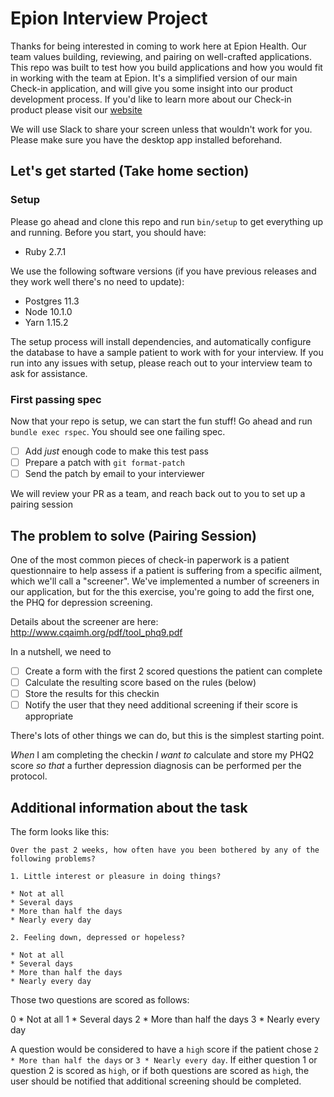 # Epion Interview Project

Thanks for being interested in coming to work here at Epion Health. Our team values building, reviewing, and pairing on well-crafted applications.  This repo was built to test how you build applications and how you would fit in working with the team at Epion.  It's a simplified version of our main Check-in application, and will give you some insight into our product development process.  If you'd like to learn more about our Check-in product please visit our [website](http://www.epionhealth.com/checkin-how-it-works-2/)

We will use Slack to share your screen unless that wouldn't work for you. Please make sure you have the desktop app installed beforehand.

## Let's get started (Take home section)

### Setup

Please go ahead and clone this repo and run `bin/setup` to get everything up and running. Before you start, you should have:

* Ruby 2.7.1

We use the following software versions (if you have previous releases and they work well there's no need to update):

* Postgres 11.3
* Node 10.1.0
* Yarn 1.15.2

The setup process will install dependencies, and automatically configure the database to have a sample patient to work with for your interview.  If you run into any issues with setup, please reach out to your interview team to ask for assistance.

### First passing spec

Now that your repo is setup, we can start the fun stuff!  Go ahead and run `bundle exec rspec`.  You should see one failing spec.

- [ ] Add _just_ enough code to make this test pass
- [ ] Prepare a patch with `git format-patch`
- [ ] Send the patch by email to your interviewer

We will review your PR as a team, and reach back out to you to set up a pairing session

## The problem to solve (Pairing Session)

One of the most common pieces of check-in paperwork is a patient questionnaire to help assess if a patient is suffering from a specific ailment, which we'll call a "screener". We've implemented a number of screeners in our application, but for the this exercise, you're going to add the first one, the PHQ for depression screening.

Details about the screener are here: http://www.cqaimh.org/pdf/tool_phq9.pdf

In a nutshell, we need to

- [ ] Create a form with the first 2 scored questions the patient can complete
- [ ] Calculate the resulting score based on the rules (below)
- [ ] Store the results for this checkin
- [ ] Notify the user that they need additional screening if their score is appropriate

There's lots of other things we can do, but this is the simplest starting point.

*When* I am completing the checkin
*I want to* calculate and store my PHQ2 score
*so that* a further depression diagnosis can be performed per the protocol.


## Additional information about the task

The form looks like this:

```
Over the past 2 weeks, how often have you been bothered by any of the following problems?

1. Little interest or pleasure in doing things?

* Not at all
* Several days
* More than half the days
* Nearly every day

2. Feeling down, depressed or hopeless?

* Not at all
* Several days
* More than half the days
* Nearly every day
```

Those two questions are scored as follows:

0 * Not at all
1 * Several days
2 * More than half the days
3 * Nearly every day

A question would be considered to have a `high` score if the patient chose `2 * More than half the days` or `3 * Nearly every day`. If either question 1 or question 2 is scored as `high`, or if both questions are scored as `high`, the user should be notified that additional screening should be completed.



